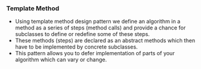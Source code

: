 ### Template Method

* Using template method design pattern we define an algorithm in a method as a series of steps (method calls)
and provide a chance for subclasses to define or redefine some of these steps.
* These methods (steps) are declared as an abstract methods which then have to be implemented by concrete subclasses.
* This pattern allows you to defer implementation of parts of your algorithm which can vary or change.